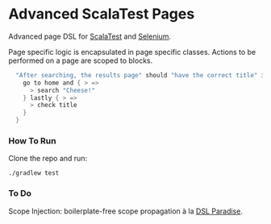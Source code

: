 # Advanced ScalaTest Pages #

Advanced page DSL for [ScalaTest](http://www.scalatest.org/) and [Selenium](http://www.scalatest.org/user_guide/using_selenium).

Page specific logic is encapsulated in page specific classes. Actions to be performed on a page are scoped to blocks.

```scala
  "After searching, the results page" should "have the correct title" in {
    go to home and { > =>
      > search "Cheese!"
    } lastly { > =>
      > check title
    }
  } 
```

### How To Run ###

Clone the repo and run:

```
./gradlew test
```

### To Do ###

Scope Injection: boilerplate-free scope propagation à la [DSL Paradise](https://github.com/dsl-paradise/dsl-paradise).
